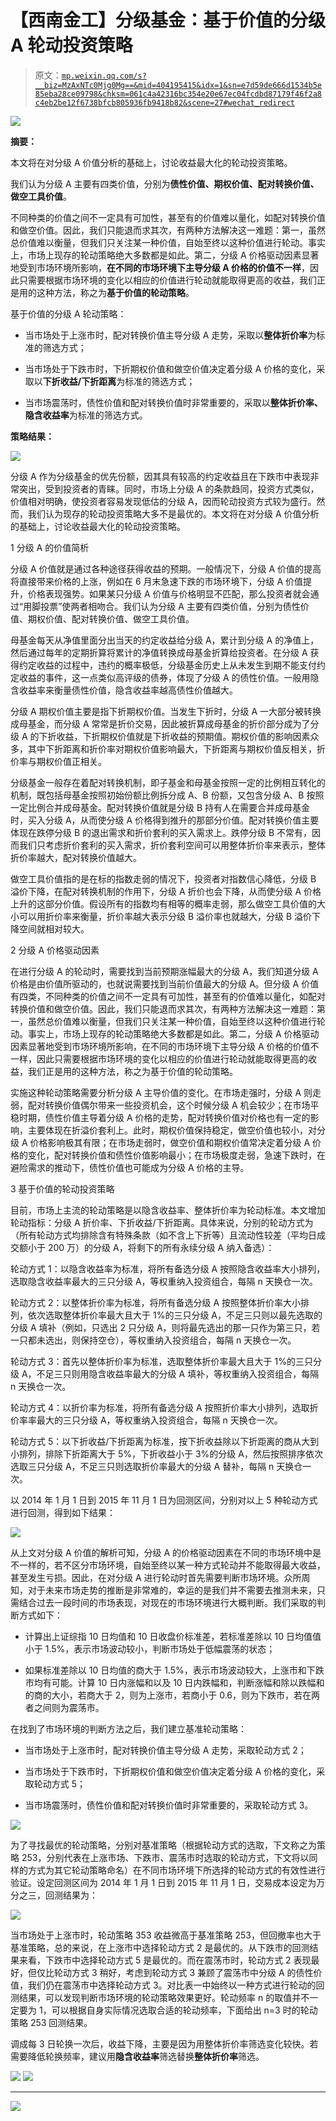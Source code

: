 # 【西南金工】分级基金：基于价值的分级 A 轮动投资策略

> 原文：[`mp.weixin.qq.com/s?__biz=MzAxNTc0Mjg0Mg==&mid=404195415&idx=1&sn=e7d59de666d1534b5e85eba28ce09798&chksm=061c4a42316bc354e20e67ec04fcdbd87179f46f2a8c4eb2be12f6738bfcb805936fb9418b82&scene=27#wechat_redirect`](http://mp.weixin.qq.com/s?__biz=MzAxNTc0Mjg0Mg==&mid=404195415&idx=1&sn=e7d59de666d1534b5e85eba28ce09798&chksm=061c4a42316bc354e20e67ec04fcdbd87179f46f2a8c4eb2be12f6738bfcb805936fb9418b82&scene=27#wechat_redirect)

![](img/7e32f2e97dc7c259e4d957531364f4b1.png)

**摘要：**

本文将在对分级 A 价值分析的基础上，讨论收益最大化的轮动投资策略。

我们认为分级 A 主要有四类价值，分别为**债性价值、期权价值、配对转换价值、做空工具价值**。

不同种类的价值之间不一定具有可加性，甚至有的价值难以量化，如配对转换价值和做空价值。因此，我们只能退而求其次，有两种方法解决这一难题：第一，虽然总价值难以衡量，但我们只关注某一种价值，自始至终以这种价值进行轮动。事实上，市场上现存的轮动策略绝大多数都是如此。第二，分级 A 价格驱动因素显著地受到市场环境所影响，**在不同的市场环境下主导分级 A 价格的价值不一样**，因此只需要根据市场环境的变化以相应的价值进行轮动就能取得更高的收益，我们正是用的这种方法，称之为**基于价值的轮动策略**。

基于价值的分级 A 轮动策略：

*   当市场处于上涨市时，配对转换价值主导分级 A 走势，采取以**整体折价率**为标准的筛选方式；

*   当市场处于下跌市时，下折期权价值和做空价值决定着分级 A 价格的变化，采取以**下折收益/下折距离**为标准的筛选方式；

*   当市场震荡时，债性价值和配对转换价值时非常重要的，采取以**整体折价率、隐含收益率**为标准的筛选方式。

**策略结果：**

![](img/3e4f5bc335bfb1bf7d9f61b198901e6b.png) 

分级 A 作为分级基金的优先份额，因其具有较高的约定收益且在下跌市中表现非常突出，受到投资者的青睐。同时，市场上分级 A 的条款趋同，投资方式类似，价值相对明确，使投资者容易发现低估的分级 A，因而轮动投资方式较为盛行。然而，我们认为现存的轮动投资策略大多不是最优的。本文将在对分级 A 价值分析的基础上，讨论收益最大化的轮动投资策略。

 1  分级 A 的价值简析 

分级 A 价值就是通过各种途径获得收益的预期。一般情况下，分级 A 价值的提高将直接带来价格的上涨，例如在 6 月末急速下跌的市场环境下，分级 A 价值提升，价格表现强势。如果某只分级 A 价值与价格明显不匹配，那么投资者就会通过“用脚投票”使两者相吻合。我们认为分级 A 主要有四类价值，分别为债性价值、期权价值、配对转换价值、做空工具价值。

母基金每天从净值里面分出当天的约定收益给分级 A，累计到分级 A 的净值上，然后通过每年的定期折算将累计的净值转换成母基金折算给投资者。在分级 A 获得约定收益的过程中，违约的概率极低，分级基金历史上从未发生到期不能支付约定收益的事件，这一点类似高评级的债券，体现了分级 A 的债性价值。一般用隐含收益率来衡量债性价值，隐含收益率越高债性价值越大。

分级 A 期权价值主要是指下折期权价值。当发生下折时，分级 A 一大部分被转换成母基金，而分级 A 常常是折价交易，因此被折算成母基金的折价部分成为了分级 A 的下折收益，下折期权价值就是下折收益的预期值。期权价值的影响因素众多，其中下折距离和折价率对期权价值影响最大，下折距离与期权价值反相关，折价率与期权价值正相关。

分级基金一般存在着配对转换机制，即子基金和母基金按照一定的比例相互转化的机制，既包括母基金按照初始份额比例拆分成 A、B 份额，又包含分级 A、B 按照一定比例合并成母基金。配对转换价值就是分级 B 持有人在需要合并成母基金时，买入分级 A，从而使分级 A 价格得到推升的那部分价值。配对转换价值主要体现在跌停分级 B 的退出需求和折价套利的买入需求上。跌停分级 B 不常有，因而我们只考虑折价套利的买入需求，折价套利空间可以用整体折价率来表示，整体折价率越大，配对转换价值越大。

做空工具价值指的是在标的指数走弱的情况下，投资者对指数信心降低，分级 B 溢价下降，在配对转换机制的作用下，分级 A 折价也会下降，从而使分级 A 价格上升的这部分价值。假设所有的指数均有相等的概率走弱，那么做空工具价值的大小可以用折价率来衡量，折价率越大表示分级 B 溢价率也就越大，分级 B 溢价下降空间就相对较大。

 2  分级 A 价格驱动因素 

在进行分级 A 的轮动时，需要找到当前预期涨幅最大的分级 A，我们知道分级 A 价格是由价值所驱动的，也就说需要找到当前价值最大的分级 A。但分级 A 价值有四类，不同种类的价值之间不一定具有可加性，甚至有的价值难以量化，如配对转换价值和做空价值。因此，我们只能退而求其次，有两种方法解决这一难题：第一，虽然总价值难以衡量，但我们只关注某一种价值，自始至终以这种价值进行轮动。事实上，市场上现存的轮动策略绝大多数都是如此。第二，分级 A 价格驱动因素显著地受到市场环境所影响，在不同的市场环境下主导分级 A 价格的价值不一样，因此只需要根据市场环境的变化以相应的价值进行轮动就能取得更高的收益，我们正是用的这种方法，称之为基于价值的轮动策略。

实施这种轮动策略需要分析分级 A 主导价值的变化。在市场走强时，分级 A 则走弱，配对转换价值偶尔带来一些投资机会，这个时候分级 A 机会较少；在市场平稳时期，债性价值主导着分级 A 价格的走势，配对转换价值对价格也有一定的影响，主要体现在折溢价套利上。此时，期权价值保持稳定，做空价值也较小，对分级 A 价格影响极其有限；在市场走弱时，做空价值和期权价值常决定着分级 A 价格的变化，配对转换价值和债性价值影响最小；在市场极度走弱，急速下跌时，在避险需求的推动下，债性价值也可能成为分级 A 价格的主导。

 3  基于价值的轮动投资策略 

目前，市场上主流的轮动策略是以隐含收益率、整体折价率为轮动标准。本文增加轮动指标：分级 A 折价率、下折收益/下折距离。具体来说，分别的轮动方式为（所有轮动方式均排除含有特殊条款（如不含上下折等）且流动性较差（平均日成交额小于 200 万）的分级 A，将剩下的所有永续分级 A 纳入备选）：

轮动方式 1：以隐含收益率为标准，将所有备选分级 A 按照隐含收益率大小排列，选取隐含收益率最大的三只分级 A，等权重纳入投资组合，每隔 n 天换仓一次。

轮动方式 2：以整体折价率为标准，将所有备选分级 A 按照整体折价率大小排列，依次选取整体折价率最大且大于 1%的三只分级 A，不足三只则以最先选取的分级 A 填补（例如，只选出 2 只分级 A，则将最先选出的那一只作为第三只，若一只都未选出，则保持空仓），等权重纳入投资组合，每隔 n 天换仓一次。

轮动方式 3：首先以整体折价率为标准，选取整体折价率最大且大于 1%的三只分级 A，不足三只则用隐含收益率最大的分级 A 填补，等权重纳入投资组合，每隔 n 天换仓一次。

轮动方式 4：以折价率为标准，将所有备选分级 A 按照折价率大小排列，选取折价率率最大的三只分级 A，等权重纳入投资组合，每隔 n 天换仓一次。

轮动方式 5：以下折收益/下折距离为标准，按下折收益除以下折距离的商从大到小排列，排除下折距离大于 5%，下折收益小于 3%的分级 A，然后按照排序依次选取三只分级 A，不足三只则选取折价率最大的分级 A 替补，每隔 n 天换仓一次。

以 2014 年 1 月 1 日到 2015 年 11 月 1 日为回测区间，分别对以上 5 种轮动方式进行回测，得到如下结果：

![](img/b18a947d1f6805884a1dc3bc351d5d4e.png)

从上文对分级 A 价值的解析可知，分级 A 的价格驱动因素在不同的市场环境中是不一样的，若不区分市场环境，自始至终以某一种方式轮动并不能取得最大收益，甚至发生亏损。因此，在对分级 A 进行轮动时首先需要判断市场环境。众所周知，对于未来市场走势的推断是非常难的，幸运的是我们并不需要去推测未来，只需结合过去一段时间的市场表现，对现在的市场环境进行大概判断。我们采取的判断方式如下：

*   计算出上证综指 10 日均值和 10 日收盘价标准差，若标准差除以 10 日均值值小于 1.5%，表示市场波动较小，判断市场处于低幅震荡的状态；

*   如果标准差除以 10 日均值的商大于 1.5%，表示市场波动较大，上涨市和下跌市均有可能。计算 10 日内涨幅和以及 10 日内跌幅和，判断涨幅和除以跌幅和的商的大小，若商大于 2，则为上涨市，若商小于 0.6，则为下跌市，若在两者之间则为震荡市。

在找到了市场环境的判断方法之后，我们建立基准轮动策略：

*   当市场处于上涨市时，配对转换价值主导分级 A 走势，采取轮动方式 2；

*   当市场处于下跌市时，下折期权价值和做空价值决定着分级 A 价格的变化，采取轮动方式 5；

*   当市场震荡时，债性价值和配对转换价值时非常重要的，采取轮动方式 3。

![](img/d11137c77479f8c4370311cd453da720.png)

为了寻找最优的轮动策略，分别对基准策略（根据轮动方式的选取，下文称之为策略 253，分别代表在上涨市场、下跌市、震荡市时选取的轮动方式，下文将以同样的方式为其它轮动策略命名）在不同市场环境下所选择的轮动方式的有效性进行验证。设定回测区间为 2014 年 1 月 1 日到 2015 年 11 月 1 日，交易成本设定为万分之三，回测结果为：

![](img/2d249e7c2c708134b2dd0bb958165cb5.png)

当市场处于上涨市时，轮动策略 353 收益微高于基准策略 253，但回撤率也大于基准策略，总的来说，在上涨市中选择轮动方式 2 是最优的。从下跌市的回测结果来看，下跌市中选择轮动方式 5 是最优的。而在震荡市时，轮动方式 2 表现最好，但仅比轮动方式 3 稍好，考虑到轮动方式 3 兼顾了震荡市中分级 A 的债性价值，我们仍在震荡市中选择轮动方式 3。对比表一中始终以一种方式进行轮动的回测结果，可以发现判断市场环境的轮动策略效果更好。轮动频率 n 的取值并不一定要为 1，可以根据自身实际情况选取合适的轮动频率，下面给出 n=3 时的轮动策略 253 回测结果。

调成每 3 日轮换一次后，收益下降，主要是因为用整体折价率筛选变化较快。若需要降低轮换频率，建议用**隐含收益率**筛选替换**整体折价率**筛选。

![](img/c800fad42cc455acd67692e802a44077.png)
![](img/789cb45ffcd01d0e526127f3106aef5a.png)

* * *

![](img/8379aa6b2aadf177ddeab62352c3ba23.png)
